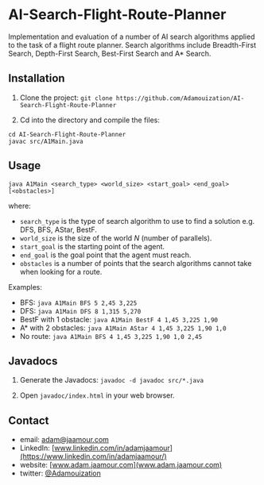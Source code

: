 # AI-Search-Flight-Route-Planner

Implementation and evaluation of a number of AI search algorithms applied to the task of a flight route planner. Search algorithms include Breadth-First Search, Depth-First Search, Best-First Search and A* Search.

## Installation

1. Clone the project: `git clone https://github.com/Adamouization/AI-Search-Flight-Route-Planner`

2. Cd into the directory and compile the files:

```
cd AI-Search-Flight-Route-Planner
javac src/A1Main.java
```

## Usage

`java A1Main <search_type> <world_size> <start_goal> <end_goal> [<obstacles>]`

where:
* `search_type` is the type of search algorithm to use to find a solution e.g. DFS, BFS, AStar, BestF.
* `world_size` is the size of the world *N* (number of parallels).
* `start_goal` is the starting point of the agent.
* `end_goal` is the goal point that the agent must reach.
* `obstacles` is a number of points that the search algorithms cannot take when looking for a route.
    
Examples:

* BFS: `java A1Main BFS 5 2,45 3,225`
* DFS: `java A1Main DFS 8 1,315 5,270`
* BestF with 1 obstacle: `java A1Main BestF 4 1,45 3,225 1,90`
* A* with 2 obstacles: `java A1Main AStar 4 1,45 3,225 1,90 1,0`
* No route: `java A1Main BFS 4 1,45 3,225 1,90 1,0 2,45`

## Javadocs

1. Generate the Javadocs: `javadoc -d javadoc src/*.java`

2. Open `javadoc/index.html` in your web browser.

## Contact
* email: adam@jaamour.com
* LinkedIn: [www.linkedin.com/in/adamjaamour](https://www.linkedin.com/in/adamjaamour/)
* website: [www.adam.jaamour.com](www.adam.jaamour.com)
* twitter: [@Adamouization](https://twitter.com/Adamouization)
